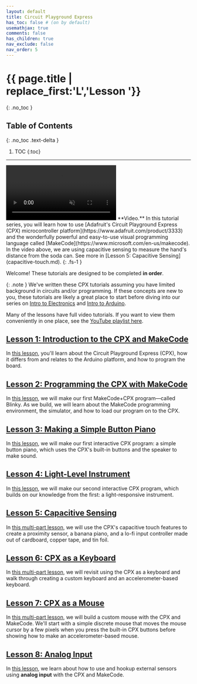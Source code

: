 ```yaml
---
layout: default
title: Circuit Playground Express
has_toc: false # (on by default)
usemathjax: true
comments: false
has_children: true
nav_exclude: false
nav_order: 5
---
```

# {{ page.title | replace_first:'L','Lesson '}}
{: .no_toc }

## Table of Contents
{: .no_toc .text-delta }

1. TOC
{:toc}
---

<video autoplay loop muted playsinline style="margin:0px">
  <source src="assets/videos/CPX_CapacitiveSensing_SodaCanProximityDetector_MakeCode_Optimized.mp4" type="video/mp4" />
</video>
**Video.** In this tutorial series, you will learn how to use [Adafruit's Circuit Playground Express (CPX) microcontroller platform](https://www.adafruit.com/product/3333) and the wonderfully powerful and easy-to-use visual programming language called [MakeCode](https://www.microsoft.com/en-us/makecode). In the video above, we are using capacitive sensing to measure the hand's distance from the soda can. See more in [Lesson 5: Capacitive Sensing](capacitive-touch.md).
{: .fs-1 }

Welcome! These tutorials are designed to be completed **in order**.

{: .note }
We've written these CPX tutorials assuming you have limited background in circuits and/or programming. If these concepts are new to you, these tutorials are likely a great place to start before diving into our series on [Intro to Electronics](../electronics/) and [Intro to Arduino](../arduino/).

Many of the lessons have full video tutorials. If you want to view them conveniently in one place, see the [YouTube playlist here](https://youtube.com/playlist?list=PLW7IRNr2aHZNWbCav5ez_dOus3o_qkHzv).

## [Lesson 1: Introduction to the CPX and MakeCode](cpx.md)

In [this lesson](cpx.md), you'll learn about the Circuit Playground Express (CPX), how it differs from and relates to the Arduino platform, and how to program the board.

## [Lesson 2: Programming the CPX with MakeCode](makecode.md)

In [this lesson](makecode.md), we will make our first MakeCode+CPX program—called Blinky. As we build, we will learn about the MakeCode programming environment, the simulator, and how to load our program on to the CPX.

## [Lesson 3: Making a Simple Button Piano](button-piano.md)

In [this lesson](button-piano.md), we will make our first interactive CPX program: a simple button piano, which uses the CPX's built-in buttons and the speaker to make sound.

## [Lesson 4: Light-Level Instrument](sensor-instrument.md)

In [this lesson](sensor-instrument.md), we will make our second interactive CPX program, which builds on our knowledge from the first: a light-responsive instrument.

## [Lesson 5: Capacitive Sensing](capacitive-touch.md)

In [this multi-part lesson](capacitive-touch.md), we will use the CPX's capacitive touch features to create a proximity sensor, a banana piano, and a lo-fi input controller made out of cardboard, copper tape, and tin foil.

## [Lesson 6: CPX as a Keyboard](cpx-keyboard.md)

In [this multi-part lesson](cpx-keyboard.md), we will revisit using the CPX as a keyboard and walk through creating a custom keyboard and an accelerometer-based keyboard.

## [Lesson 7: CPX as a Mouse](cpx-mouse.md)

In [this multi-part lesson](cpx-mouse.md), we will build a custom mouse with the CPX and MakeCode. We'll start with a simple discrete mouse that moves the mouse cursor by a few pixels when you press the built-in CPX buttons before showing how to make an accelerometer-based mouse.

## [Lesson 8: Analog Input](analog-input.md)

In [this lesson](analog-input.md), we learn about how to use and hookup external sensors using **analog input** with the CPX and MakeCode.